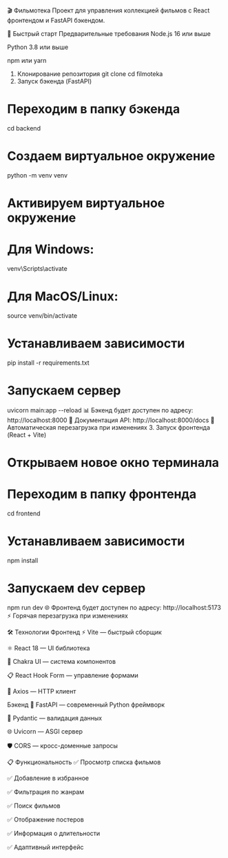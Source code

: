 🎬 Фильмотека
Проект для управления коллекцией фильмов с React фронтендом и FastAPI бэкендом.

🚀 Быстрый старт
Предварительные требования
Node.js 16 или выше

Python 3.8 или выше

npm или yarn

1. Клонирование репозитория
git clone <your-repo-url>
cd filmoteka
2. Запуск бэкенда (FastAPI)
# Переходим в папку бэкенда
cd backend
# Создаем виртуальное окружение
python -m venv venv
# Активируем виртуальное окружение
# Для Windows:
venv\Scripts\activate
# Для MacOS/Linux:
source venv/bin/activate
# Устанавливаем зависимости
pip install -r requirements.txt
# Запускаем сервер
uvicorn main:app --reload
📊 Бэкенд будет доступен по адресу: http://localhost:8000
📖 Документация API: http://localhost:8000/docs
🔄 Автоматическая перезагрузка при изменениях
3. Запуск фронтенда (React + Vite)
# Открываем новое окно терминала
# Переходим в папку фронтенда
cd frontend

# Устанавливаем зависимости
npm install

# Запускаем dev сервер
npm run dev
🌐 Фронтенд будет доступен по адресу: http://localhost:5173
⚡ Горячая перезагрузка при изменениях

🛠 Технологии
Фронтенд
⚡ Vite — быстрый сборщик

⚛️ React 18 — UI библиотека

🎨 Chakra UI — система компонентов

📋 React Hook Form — управление формами

🔄 Axios — HTTP клиент

Бэкенд
🐍 FastAPI — современный Python фреймворк

🎯 Pydantic — валидация данных

🌐 Uvicorn — ASGI сервер

🛡️ CORS — кросс-доменные запросы

📋 Функциональность
✅ Просмотр списка фильмов

✅ Добавление в избранное

✅ Фильтрация по жанрам

✅ Поиск фильмов

✅ Отображение постеров

✅ Информация о длительности

✅ Адаптивный интерфейс